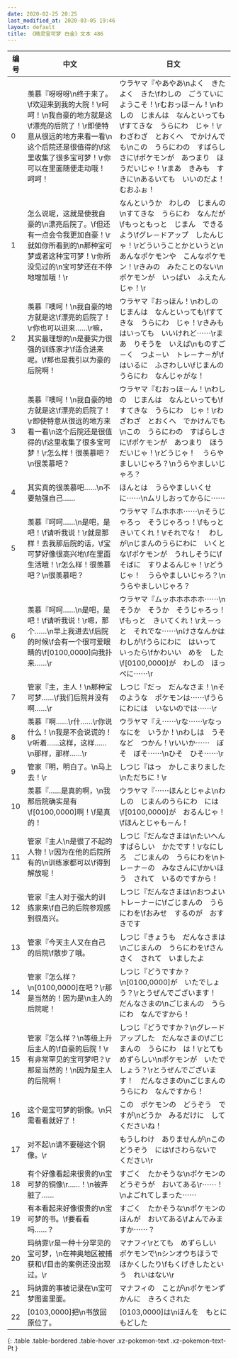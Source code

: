 ```yaml
---
date: 2020-02-25 20:25
last_modified_at: 2020-03-05 19:46
layout: default
title: 《精灵宝可梦 白金》文本 486
---
```

| 编号 | 中文 | 日文 |
| ---- | ---- | ---- |
| 0 | 羡慕『呀呀呀\n终于来了。\f欢迎来到我的大院！\r呵呵！\n我自豪的地方就是这\f漂亮的后院了！\r即使特意从很远的地方来看一看\n这个后院还是很值得的\f这里收集了很多宝可梦！\r你可以在里面随便走动哦！呵呵！ | ウラヤマ『やあやあ\nよく　きた　よく　きた\fわしの　ごうていに　ようこそ！\rむおっほ－ん！\nわしの　じまんは　なんといっても\fすてきな　うらにわ　じゃ！\rわざわざ　とおくへ　でかけんでも\nこの　うらにわの　すばらしさに\fポケモンが　あつまり　ほうだいじゃ！\rまあ　きみも　すきに\nあるいても　いいのだよ！　むおふぉ！ |
| 1 | 怎么说呢，这就是使我自豪的\n漂亮后院了。\f但还有一点会令我更加自豪！\r就如你所看到的\n那种宝可梦或者这种宝可梦！\r你所没见过的\n宝可梦还在不停地增加哦！\r | なんというか　わしの　じまんの\nすてきな　うらにわ　なんだが\fもっともっと　じまん　できるよう\fグレ－ドアップ　したんじゃ！\rどういうことかというと\nあんなポケモンや　こんなポケモン！\rきみの　みたことのない\nポケモンが　いっぱい　ふえたんじゃ！\r |
| 2 | 羡慕『噢呵！\n我自豪的地方就是这\f漂亮的后院了！\r你也可以进来……\r嘛，其实最理想的\n是要实力很强的训练家才\f适合进来呢。\f那也是我引以为豪的后院啊！ | ウラヤマ『おっほん！\nわしの　じまんは　なんといっても\fすてきな　うらにわ　じゃ！\rきみも　はいっても　いいけれど⋯⋯\rまあ　りそうを　いえば\nものすご－く　つよ－い　トレ－ナ－が\fはいるに　ふさわしい\fじまんのうらにわ　なんじゃがな！ |
| 3 | 羡慕『噢呵！\n我自豪的地方就是这\f漂亮的后院了！\r即使特意从很远的地方来看一看\n这个后院还是很值得的\f这里收集了很多宝可梦！\r怎么样！很羡慕吧？\n很羡慕吧？ | ウラヤマ『むおっほ－ん！\nわしの　じまんは　なんといっても\fすてきな　うらにわ　じゃ！\rわざわざ　とおくへ　でかけんでも\nこの　うらにわの　すばらしさに\fポケモンが　あつまり　ほうだいじゃ！\rどうじゃ！　うらやましいじゃろ？\nうらやましいじゃろ？ |
| 4 | 其实真的很羡慕吧……\n不要勉强自己…… | ほんとは　うらやましいくせに⋯⋯\nムリしおってからに⋯⋯ |
| 5 | 羡慕『呵呵……\n是吧，是吧！\f请听我说！\r就是那样！去我那后院的话，\f宝可梦好像很高兴地\f在里面生活哦！\r怎么样！很羡慕吧？\n很羡慕吧？ | ウラヤマ『ムホホホ⋯⋯\nそうじゃろっ　そうじゃろっ！\fもっと　きいてくれ！\rそれでな！　わしが\nじまんのうらにわに　いくとな\fポケモンが　うれしそうに\fそばに　すりよるんじゃ！\rどうじゃ！　うらやましいじゃろ？\nうらやましいじゃろ？ |
| 6 | 羡慕『呵呵……\n是吧，是吧！\f请听我说！\r嗯，那个……\n早上我进去\f后院的时候\f会有一个很可爱眼睛的\f[0100,0000]向我扑来……\r | ウラヤマ『ムッホホホホホ⋯⋯\nそうか　そうか　そうじゃろっ！\fもっと　きいてくれ！\rえ－っと　それでな⋯⋯\nけさなんかは　わしが\fうらにわに　はいって　いったら\fかわいい　めを　した\f[0100,0000]が　わしの　ほっぺに⋯⋯\r |
| 7 | 管家『主，主人！\n那种宝可梦……\f我们后院并没有啊……\r | しつじ『だっ　だんなさま！\nそのような　ポケモンは⋯⋯\fうらにわには　いないのでは⋯⋯\r |
| 8 | 羡慕『啊……\r什……\r你说什么！\n我是不会说谎的！\r听着……这样，这样……\n那样，那样……\r | ウラヤマ『え⋯⋯\rな⋯⋯\rなっ　なにを　いうか！\nわしは　うそなど　つかん！\rいいか⋯⋯　ぼそ　ぼそ⋯⋯\nひそ　ひそ⋯⋯\r |
| 9 | 管家『明，明白了。\n马上去！\r | しつじ『はっ　かしこまりました\nただちに！\r |
| 10 | 羡慕『……是真的啊，\n我那后院确实是有\f[0100,0000]啊！\f是真的！ | ウラヤマ『⋯⋯ほんとじゃよ\nわしの　じまんのうらにわ　には\f[0100,0000]が　おるんじゃ！\fほんとじゃも－ん！ |
| 11 | 管家『主人\n是很了不起的人物！\r因为在他的后院所有的\n训练家都可以\f得到解放呢！ | しつじ『だんなさまは\nたいへん　すばらしい　かたです！\rなにしろ　ごじまんの　うらにわを\nトレ－ナ－の　みなさんに\fかいほう　されて　いるのですから！ |
| 12 | 管家『主人对于强大的训练家来\f自己的后院参观感到很高兴。 | しつじ『だんなさまは\nおつよい　トレ－ナ－に\fごじまんの　うらにわを\fおみせ　するのが　おすきです |
| 13 | 管家『今天主人又在自己的后院\f散步了哦。 | しつじ『きょうも　だんなさまは\nごじまんの　うらにわを\fさんさく　されて　いましたよ |
| 14 | 管家『怎么样？\n[0100,0000]在吧？\r那是当然的！因为是\n主人的后院呢！ | しつじ『どうですか？\n[0100,0000]が　いたでしょう？\rとうぜんでございます！　だんなさまの\nごじまんの　うらにわ　なんですから！ |
| 15 | 管家『怎么样？\n等级上升后主人的\f自豪的后院！\r有非常罕见的宝可梦吧？\r那是当然的！\n因为是主人的后院啊！ | しつじ『どうですか？\nグレ－ドアップした　だんなさまの\fごじまんの　うらにわ　は！\rとても　めずらしい\nポケモンが　いたでしょう？\rとうぜんでございます！　だんなさまの\nごじまんの　うらにわ　なんですから！ |
| 16 | 这个是宝可梦的铜像。\n只需看看就好了！ | この　ポケモンの　どうぞう　ですが\nどうか　みるだけに　してくださいね！ |
| 17 | 对不起\n请不要碰这个铜像。\r | もうしわけ　ありませんが\nこの　どうぞう　には\fさわらないで　ください\r |
| 18 | 有个好像看起来很贵的\n宝可梦的铜像\r……！\n被弄脏了…… | すごく　たかそうな\nポケモンの　どうぞうが　おいてある\r⋯⋯！\nよごれてしまった⋯⋯ |
| 19 | 有本看起来好像很贵的\n宝可梦的书。\f要看看吗……？ | すごく　たかそうな\nポケモンの　ほんが　おいてある\fよんでみますか⋯⋯？ |
| 20 | 玛纳霏\r是一种十分罕见的宝可梦，\n在神奥地区被捕获和\f目击的案例还没出现过。\r | マナフィ\rとても　めずらしい　ポケモンで\nシンオウちほうで　ほかくしたり\fもくげきしたという　れいはない\r |
| 21 | 玛纳霏的事被记录在\n宝可梦图鉴里面。 | マナフィの　ことが\nポケモンずかんに　きろくされた |
| 22 | [0103,0000]把\n书放回原位了。 | [0103,0000]は\nほんを　もとに　もどした |
{: .table .table-bordered .table-hover .xz-pokemon-text .xz-pokemon-text-Pt }